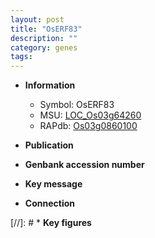 ```yaml
---
layout: post
title: "OsERF83"
description: ""
category: genes
tags: 
---
```


* **Information**  
    + Symbol: OsERF83  
    + MSU: [LOC_Os03g64260](http://rice.uga.edu/cgi-bin/ORF_infopage.cgi?orf=LOC_Os03g64260)  
    + RAPdb: [Os03g0860100](http://rapdb.dna.affrc.go.jp/viewer/gbrowse_details/irgsp1?name=Os03g0860100)  

* **Publication**  

* **Genbank accession number**  

* **Key message**  

* **Connection**  

[//]: # * **Key figures**  


